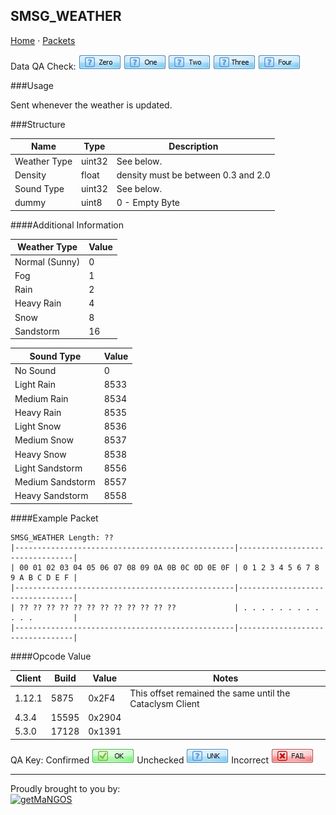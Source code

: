 SMSG_WEATHER
-----
[Home](/README.md) &middot; [Packets](index.md)

Data QA Check: 
   ![Unchecked](/images/unkZero.gif)
   ![Unchecked](/images/unkOne.gif)
   ![Unchecked](/images/unkTwo.gif)
   ![Unchecked](/images/unkThree.gif)
   ![Unchecked](/images/unkFour.gif)

###Usage 

  Sent whenever the weather is updated.

###Structure

Name                          | Type                  | Description
----------------------------- | --------------------- | -----------
Weather Type                  | uint32                | See below.
Density                       | float                 | density must be between 0.3 and 2.0
Sound Type                    | uint32                | See below.
dummy                         | uint8                 | 0 - Empty Byte

####Additional Information 


Weather Type                  | Value                  
----------------------------- | ---------------------  
Normal (Sunny)                | 0                      
Fog                           | 1
Rain                          | 2                     
Heavy Rain                    | 4                     
Snow                          | 8                     
Sandstorm                     | 16                     

  
Sound Type                    | Value                 
----------------------------- | --------------------- 
No Sound                      | 0                     
Light Rain                    | 8533
Medium Rain                   | 8534                  
Heavy Rain                    | 8535                  
Light Snow                    | 8536                  
Medium Snow                   | 8537
Heavy Snow                    | 8538
Light Sandstorm               | 8556                   
Medium Sandstorm              | 8557                   
Heavy Sandstorm               | 8558                   


####Example Packet

    SMSG_WEATHER Length: ??
    |-------------------------------------------------|---------------------------------|
    | 00 01 02 03 04 05 06 07 08 09 0A 0B 0C 0D 0E 0F | 0 1 2 3 4 5 6 7 8 9 A B C D E F |
    |-------------------------------------------------|---------------------------------|
    | ?? ?? ?? ?? ?? ?? ?? ?? ?? ?? ?? ??             | . . . . . . . . . . . .         |
    |-------------------------------------------------|---------------------------------|

####Opcode Value

Client | Build | Value  | Notes
------ | ------|--------|------  
1.12.1 | 5875  | 0x2F4  | This offset remained the same until the Cataclysm Client
 4.3.4 | 15595 | 0x2904 |
 5.3.0 | 17128 | 0x1391 |

QA Key: 
   Confirmed ![Confirmed](/images/KeyOk.gif)
   Unchecked ![Unchecked](/images/keyUnk.gif)
   Incorrect ![Incorrect](/images/keyFail.gif)


-----
Proudly brought to you by:
<br>
[![getMaNGOS](https://www.getmangos.eu/!assets_mangos/logo.png)](http://getmangos.eu)
